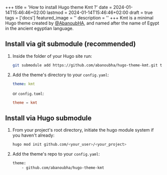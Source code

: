 +++
title = 'How to install Hugo theme Kmt ?'
date = 2024-01-14T15:46:46+02:00
lastmod = 2024-01-14T15:46:46+02:00
draft = true
tags = ['docs']
featured_image = ''
description = ''
+++
Kmt is a minimal Hugo theme created by [@AbanoubHA](https://x.com/abanoubha), and named after the name of Egypt in the ancient egyptian language.

## Install via git submodule (recommended)

1. Inside the folder of your Hugo site run:

    ```sh
    git submodule add https://github.com/abanoubha/hugo-theme-kmt.git themes/kmt
    ```

2. Add the theme's directory to your `config.yaml`:

    ```yaml
    theme: kmt
    ```

    or `config.toml`:

    ```toml
    theme = kmt
    ```

## Install via Hugo submodule

1. From your project's root directory, initiate the hugo module system if you haven't already:

    ```sh
    hugo mod init github.com/<your_user>/<your_project>
    ```

2. Add the theme's repo to your `config.yaml`:

    ```sh
    theme:
        - github.com/abanoubha/hugo-theme-kmt
    ```
